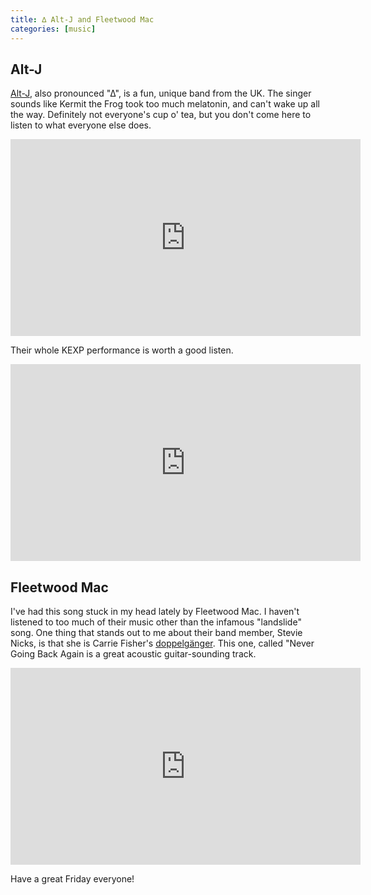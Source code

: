 ```yaml
---
title: ∆ Alt-J and Fleetwood Mac
categories: [music]
---
```


## Alt-J

[Alt-J](https://en.wikipedia.org/wiki/Alt-J), also pronounced "∆", is a fun, unique band from the UK.  The singer sounds like Kermit the Frog took too much melatonin, and can't wake up all the way. Definitely not everyone's cup o' tea, but you don't come here to listen to what everyone else does.

<iframe width="560" height="315" src="https://www.youtube.com/embed/sCpiiNXW788" frameborder="0" allow="accelerometer; autoplay; encrypted-media; gyroscope; picture-in-picture" allowfullscreen></iframe>

Their whole KEXP performance is worth a good listen.

<iframe width="560" height="315" src="https://www.youtube.com/embed/pcVRrlmpcWk" frameborder="0" allow="accelerometer; autoplay; encrypted-media; gyroscope; picture-in-picture" allowfullscreen></iframe>


## Fleetwood Mac
I've had this song stuck in my head lately by Fleetwood Mac. I haven't listened to too much of their music other than the infamous "landslide" song. One thing that stands out to me about their band member, Stevie Nicks, is that she is Carrie Fisher's [doppelgänger](https://www.google.com/search?q=stevie+nicks+carrie+fisher&safe=active&source=lnms&tbm=isch&sa=X&ved=2ahUKEwib1LS30vXmAhVaZc0KHQHLD-kQ_AUoAXoECAwQAw&biw=958&bih=953#imgrc=_). This one, called "Never Going Back Again is a great acoustic guitar-sounding track.

<iframe width="560" height="315" src="https://www.youtube.com/embed/GGyCx9WgGV8" frameborder="0" allow="accelerometer; autoplay; encrypted-media; gyroscope; picture-in-picture" allowfullscreen></iframe>

Have a great Friday everyone!
